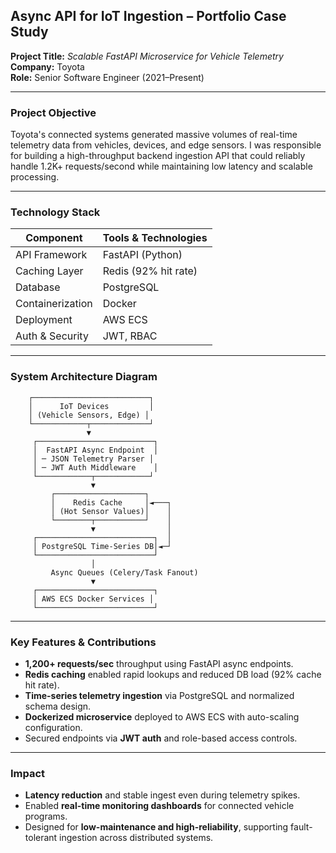 ## Async API for IoT Ingestion – Portfolio Case Study  
**Project Title:** *Scalable FastAPI Microservice for Vehicle Telemetry*  
**Company:** Toyota  
**Role:** Senior Software Engineer (2021–Present)

---

### Project Objective  
Toyota's connected systems generated massive volumes of real-time telemetry data from vehicles, devices, and edge sensors. I was responsible for building a high-throughput backend ingestion API that could reliably handle 1.2K+ requests/second while maintaining low latency and scalable processing.

---

### Technology Stack  
| Component            | Tools & Technologies         |
|----------------------|------------------------------|
| API Framework        | FastAPI (Python)             |
| Caching Layer        | Redis (92% hit rate)         |
| Database             | PostgreSQL                   |
| Containerization     | Docker                       |
| Deployment           | AWS ECS                      |
| Auth & Security      | JWT, RBAC                    |

---

### System Architecture Diagram

```
    ┌──────────────────────────┐
    │      IoT Devices         │
    │ (Vehicle Sensors, Edge) │
    └────────────┬─────────────┘
                 ▼
     ┌──────────────────────────┐
     │  FastAPI Async Endpoint  │
     │ ─ JSON Telemetry Parser │
     │ ─ JWT Auth Middleware    │
     └────────────┬────────────┘
                  ▼
         ┌────────────────────┐
         │    Redis Cache     │◄───┐
         │ (Hot Sensor Values)│    │
         └────────┬───────────┘    │
                  ▼                │
     ┌──────────────────────────┐  │
     │ PostgreSQL Time-Series DB│◄─┘
     └──────────────────────────┘
                  │
         Async Queues (Celery/Task Fanout)
                  ▼
     ┌──────────────────────────┐
     │ AWS ECS Docker Services │
     └──────────────────────────┘
```

---

### Key Features & Contributions
- **1,200+ requests/sec** throughput using FastAPI async endpoints.
- **Redis caching** enabled rapid lookups and reduced DB load (92% cache hit rate).
- **Time-series telemetry ingestion** via PostgreSQL and normalized schema design.
- **Dockerized microservice** deployed to AWS ECS with auto-scaling configuration.
- Secured endpoints via **JWT auth** and role-based access controls.

---

### Impact
- **Latency reduction** and stable ingest even during telemetry spikes.
- Enabled **real-time monitoring dashboards** for connected vehicle programs.
- Designed for **low-maintenance and high-reliability**, supporting fault-tolerant ingestion across distributed systems.
